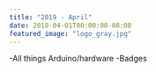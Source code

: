 ```yaml
---
title: "2019 - April"
date: 2018-04-01T00:00:00-08:00
featured_image: "logo_gray.jpg"
---
```

-All things Arduino/hardware
-Badges 